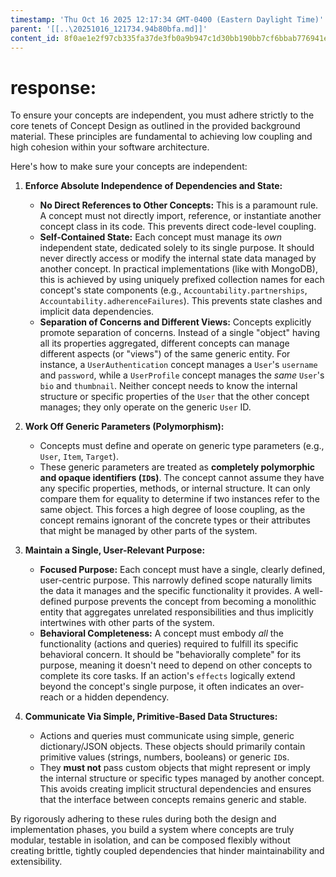 ```yaml
---
timestamp: 'Thu Oct 16 2025 12:17:34 GMT-0400 (Eastern Daylight Time)'
parent: '[[..\20251016_121734.94b80bfa.md]]'
content_id: 8f0ae1e2f97cb335fa37de3fb0a9b947c1d30bb190bb7cf6bbab776941ef51f7
---
```


# response:

To ensure your concepts are independent, you must adhere strictly to the core tenets of Concept Design as outlined in the provided background material. These principles are fundamental to achieving low coupling and high cohesion within your software architecture.

Here's how to make sure your concepts are independent:

1. **Enforce Absolute Independence of Dependencies and State:**
   * **No Direct References to Other Concepts:** This is a paramount rule. A concept must not directly import, reference, or instantiate another concept class in its code. This prevents direct code-level coupling.
   * **Self-Contained State:** Each concept must manage its *own* independent state, dedicated solely to its single purpose. It should never directly access or modify the internal state data managed by another concept. In practical implementations (like with MongoDB), this is achieved by using uniquely prefixed collection names for each concept's state components (e.g., `Accountability.partnerships`, `Accountability.adherenceFailures`). This prevents state clashes and implicit data dependencies.
   * **Separation of Concerns and Different Views:** Concepts explicitly promote separation of concerns. Instead of a single "object" having all its properties aggregated, different concepts can manage different aspects (or "views") of the same generic entity. For instance, a `UserAuthentication` concept manages a `User`'s `username` and `password`, while a `UserProfile` concept manages the *same* `User`'s `bio` and `thumbnail`. Neither concept needs to know the internal structure or specific properties of the `User` that the other concept manages; they only operate on the generic `User` ID.

2. **Work Off Generic Parameters (Polymorphism):**
   * Concepts must define and operate on generic type parameters (e.g., `User`, `Item`, `Target`).
   * These generic parameters are treated as **completely polymorphic and opaque identifiers (`ID`s)**. The concept cannot assume they have any specific properties, methods, or internal structure. It can only compare them for equality to determine if two instances refer to the same object. This forces a high degree of loose coupling, as the concept remains ignorant of the concrete types or their attributes that might be managed by other parts of the system.

3. **Maintain a Single, User-Relevant Purpose:**
   * **Focused Purpose:** Each concept must have a single, clearly defined, user-centric purpose. This narrowly defined scope naturally limits the data it manages and the specific functionality it provides. A well-defined purpose prevents the concept from becoming a monolithic entity that aggregates unrelated responsibilities and thus implicitly intertwines with other parts of the system.
   * **Behavioral Completeness:** A concept must embody *all* the functionality (actions and queries) required to fulfill its specific behavioral concern. It should be "behaviorally complete" for its purpose, meaning it doesn't need to depend on other concepts to complete its core tasks. If an action's `effects` logically extend beyond the concept's single purpose, it often indicates an over-reach or a hidden dependency.

4. **Communicate Via Simple, Primitive-Based Data Structures:**
   * Actions and queries must communicate using simple, generic dictionary/JSON objects. These objects should primarily contain primitive values (strings, numbers, booleans) or generic `ID`s.
   * They **must not** pass custom objects that might represent or imply the internal structure or specific types managed by another concept. This avoids creating implicit structural dependencies and ensures that the interface between concepts remains generic and stable.

By rigorously adhering to these rules during both the design and implementation phases, you build a system where concepts are truly modular, testable in isolation, and can be composed flexibly without creating brittle, tightly coupled dependencies that hinder maintainability and extensibility.
